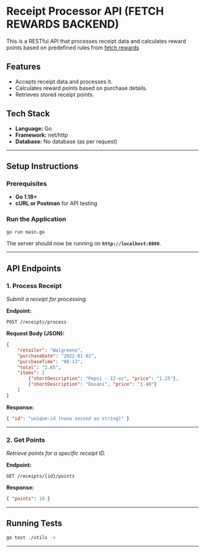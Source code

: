 # Receipt Processor API (FETCH REWARDS BACKEND)

This is a RESTful API that processes receipt data and calculates reward points based on predefined rules from [fetch rewards](https://github.com/fetch-rewards/receipt-processor-challenge/)

## Features  
- Accepts receipt data and processes it.  
- Calculates reward points based on purchase details.  
- Retrieves stored receipt points.  

## Tech Stack  
- **Language:** Go  
- **Framework:** net/http  
- **Database:** No database (as per request) 

---

## Setup Instructions  

### Prerequisites  
- **Go 1.18+**
- **cURL or Postman** for API testing

### Run the Application  
```sh
go run main.go
```

The server should now be running on **`http://localhost:8080`**.  

---

## API Endpoints  

### **1. Process Receipt**  
_Submit a receipt for processing._  

**Endpoint:**  
```http
POST /receipts/process
```
**Request Body (JSON):**  
```json
{
    "retailer": "Walgreens",
    "purchaseDate": "2022-01-02",
    "purchaseTime": "08:13",
    "total": "2.65",
    "items": [
        {"shortDescription": "Pepsi - 12-oz", "price": "1.25"},
        {"shortDescription": "Dasani", "price": "1.40"}
    ]
}
```
**Response:**  
```json
{ "id": "unique-id (nano second as string)" }
```

---

### **2. Get Points**  
_Retrieve points for a specific receipt ID._  

**Endpoint:**  
```http
GET /receipts/{id}/points
```
**Response:**  
```json
{ "points": 10 }
```

---

## Running Tests  
```sh
go test ./utils -v
```

---
